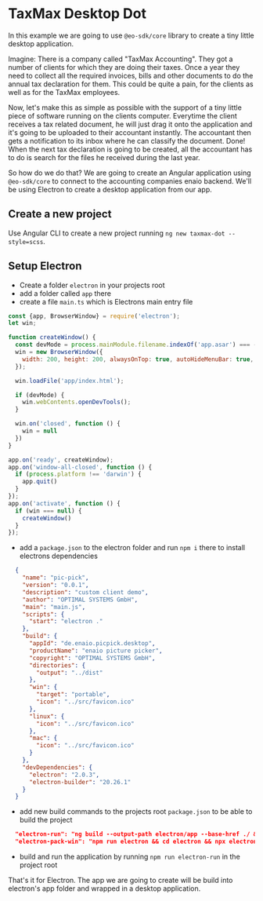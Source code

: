 # TaxMax Desktop Dot
In this example we are going to use `@eo-sdk/core` library to create a tiny little desktop application.

Imagine: There is a company called "TaxMax Accounting". They got a number of clients for which they are
doing their taxes. Once a year they need to collect all the required invoices, bills and other documents
to do the annual tax declaration for them. This could be quite a pain, for the clients as well as for
the TaxMax employees. 

Now, let's make this as simple as possible with the support of a tiny little piece of software running 
on the clients computer. Everytime the client receives a tax related document, he will just drag it onto
the application and it's going to be uploaded to their accountant instantly. The accountant then gets
a notification to its inbox where he can classify the document. Done! When the next tax declaration is 
going to be created, all the accountant has to do is search for the files he received during the last year.

So how do we do that? We are going to create an Angular application using `@eo-sdk/core` to connect to 
the accounting companies enaio backend. We'll be using Electron to create a desktop application from our app.

## Create a new project
Use Angular CLI to create a new project running `ng new taxmax-dot --style=scss`.

## Setup Electron

- Create a folder `electron` in your projects root
- add a folder called `app` there
- create a file `main.ts` which is Electrons main entry file

``` javascript
const {app, BrowserWindow} = require('electron');
let win;

function createWindow() {
  const devMode = process.mainModule.filename.indexOf('app.asar') === -1;
  win = new BrowserWindow({
    width: 200, height: 200, alwaysOnTop: true, autoHideMenuBar: true, maximizable: false, resizable: false
  });

  win.loadFile('app/index.html');

  if (devMode) {
    win.webContents.openDevTools();
  }

  win.on('closed', function () {
    win = null
  })
}

app.on('ready', createWindow);
app.on('window-all-closed', function () {
  if (process.platform !== 'darwin') {
    app.quit()
  }
});
app.on('activate', function () {
  if (win === null) {
    createWindow()
  }
});
```

- add a `package.json` to the electron folder and run `npm i` there to install electrons dependencies


``` json
  {
    "name": "pic-pick",
    "version": "0.0.1",
    "description": "custom client demo",
    "author": "OPTIMAL SYSTEMS GmbH",
    "main": "main.js",
    "scripts": {
      "start": "electron ."
    },
    "build": {
      "appId": "de.enaio.picpick.desktop",
      "productName": "enaio picture picker",
      "copyright": "OPTIMAL SYSTEMS GmbH",
      "directories": {
        "output": "../dist"
      },
      "win": {
        "target": "portable",
        "icon": "../src/favicon.ico"
      },
      "linux": {
        "icon": "../src/favicon.ico"
      },
      "mac": {
        "icon": "../src/favicon.ico"
      }
    },
    "devDependencies": {
      "electron": "2.0.3",
      "electron-builder": "20.26.1"
    }
  }
```

- add new build commands to the projects root `package.json` to be able to build the project

``` json
  "electron-run": "ng build --output-path electron/app --base-href ./ && cd electron && npm start",
  "electron-pack-win": "npm run electron && cd electron && npx electron-builder --win"
```

- build and run the application by running `npm run electron-run` in the project root

That's it for Electron. The app we are going to create will be build into electron's app folder and
wrapped in a desktop application. 

